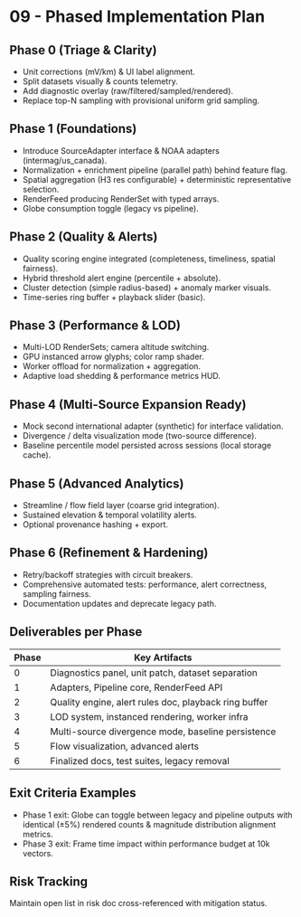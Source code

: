 # 09 - Phased Implementation Plan

## Phase 0 (Triage & Clarity)
- Unit corrections (mV/km) & UI label alignment.
- Split datasets visually & counts telemetry.
- Add diagnostic overlay (raw/filtered/sampled/rendered).
- Replace top-N sampling with provisional uniform grid sampling.

## Phase 1 (Foundations)
- Introduce SourceAdapter interface & NOAA adapters (intermag/us_canada).
- Normalization + enrichment pipeline (parallel path) behind feature flag.
- Spatial aggregation (H3 res configurable) + deterministic representative selection.
- RenderFeed producing RenderSet with typed arrays.
- Globe consumption toggle (legacy vs pipeline).

## Phase 2 (Quality & Alerts)
- Quality scoring engine integrated (completeness, timeliness, spatial fairness).
- Hybrid threshold alert engine (percentile + absolute).
- Cluster detection (simple radius-based) + anomaly marker visuals.
- Time-series ring buffer + playback slider (basic).

## Phase 3 (Performance & LOD)
- Multi-LOD RenderSets; camera altitude switching.
- GPU instanced arrow glyphs; color ramp shader.
- Worker offload for normalization + aggregation.
- Adaptive load shedding & performance metrics HUD.

## Phase 4 (Multi-Source Expansion Ready)
- Mock second international adapter (synthetic) for interface validation.
- Divergence / delta visualization mode (two-source difference).
- Baseline percentile model persisted across sessions (local storage cache).

## Phase 5 (Advanced Analytics)
- Streamline / flow field layer (coarse grid integration).
- Sustained elevation & temporal volatility alerts.
- Optional provenance hashing + export.

## Phase 6 (Refinement & Hardening)
- Retry/backoff strategies with circuit breakers.
- Comprehensive automated tests: performance, alert correctness, sampling fairness.
- Documentation updates and deprecate legacy path.

## Deliverables per Phase
| Phase | Key Artifacts |
|-------|---------------|
| 0 | Diagnostics panel, unit patch, dataset separation |
| 1 | Adapters, Pipeline core, RenderFeed API |
| 2 | Quality engine, alert rules doc, playback ring buffer |
| 3 | LOD system, instanced rendering, worker infra |
| 4 | Multi-source divergence mode, baseline persistence |
| 5 | Flow visualization, advanced alerts |
| 6 | Finalized docs, test suites, legacy removal |

## Exit Criteria Examples
- Phase 1 exit: Globe can toggle between legacy and pipeline outputs with identical (±5%) rendered counts & magnitude distribution alignment metrics.
- Phase 3 exit: Frame time impact within performance budget at 10k vectors.

## Risk Tracking
Maintain open list in risk doc cross-referenced with mitigation status.

